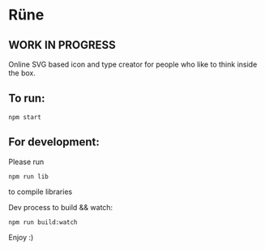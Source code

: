 # Rüne
## WORK IN PROGRESS

Online SVG based icon and type creator for people who like to think inside the box.

## To run:

```
npm start
```

## For development:

Please run
```
npm run lib
```
to compile libraries


Dev process to build && watch:

```
npm run build:watch
```

Enjoy :)